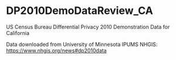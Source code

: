 # DP2010DemoDataReview_CA
US Census Bureau Differential Privacy 2010 Demonstration Data for California 

Data downloaded from University of Minnesota IPUMS NHGIS: https://www.nhgis.org/news#dp2010data 
